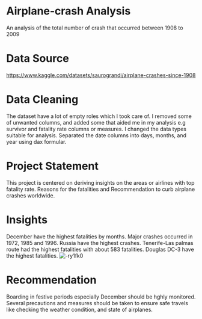 # Airplane-crash Analysis
An analysis of the total number of crash that occurred between 1908 to 2009
# Data Source 
https://www.kaggle.com/datasets/saurograndi/airplane-crashes-since-1908
# Data Cleaning
The dataset have a lot of empty roles which I took care of. I removed some of unwanted columns, and added some that aided me in my analysis e.g survivor and fatality rate columns or measures. I changed the data types suitable for analysis. Separated the date columns into days, months, and year using dax formular. 
# Project Statement
This project is centered on deriving insights on the areas or airlines with top fatality rate. Reasons for the fatalities and Recommendation to curb airplane crashes worldwide. 
# Insights
December have the highest fatalities by months.
Major crashes occurred in 1972, 1985 and 1996.
Russia have the highest crashes.
Tenerife-Las palmas route had the highest fatalities with about 583 fatalities.
Douglas DC-3 have the highest fatalities.
![-ry1fk0](https://user-images.githubusercontent.com/103338741/179392881-9df3940a-8438-4cba-9ddc-9c2b3ac85011.jpg)
# Recommendation
Boarding in festive periods especially December should be hghly monitored.
Several precautions and measures should be taken to ensure safe travels like checking the weather condition, and state of airplanes.

